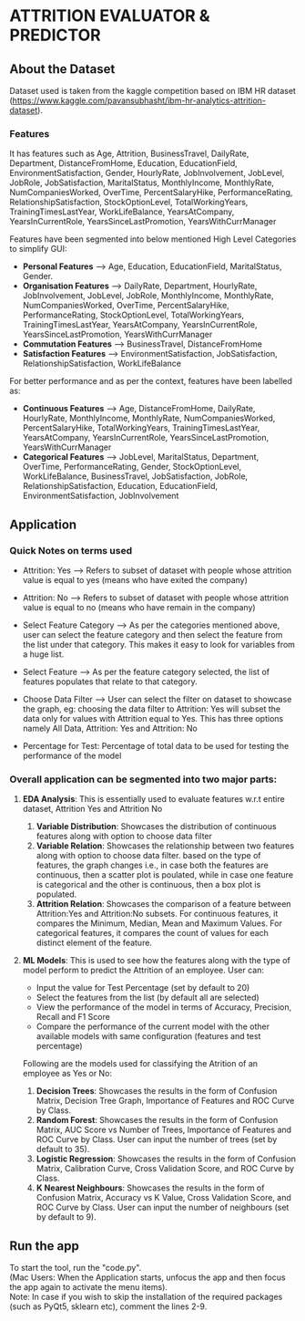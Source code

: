 # ATTRITION EVALUATOR & PREDICTOR

## About the Dataset
Dataset used is taken from the kaggle competition based on IBM HR dataset (https://www.kaggle.com/pavansubhasht/ibm-hr-analytics-attrition-dataset).  

### Features
It has features such as Age, Attrition, BusinessTravel, DailyRate, Department, DistanceFromHome, Education, EducationField, EnvironmentSatisfaction, Gender, HourlyRate, JobInvolvement, JobLevel, JobRole, JobSatisfaction, MaritalStatus, MonthlyIncome, MonthlyRate, NumCompaniesWorked, OverTime, PercentSalaryHike, PerformanceRating, RelationshipSatisfaction, StockOptionLevel, TotalWorkingYears, TrainingTimesLastYear, WorkLifeBalance, YearsAtCompany, YearsInCurrentRole, YearsSinceLastPromotion, YearsWithCurrManager

Features have been segmented into below mentioned High Level Categories to simplify GUI:    
* **Personal Features** --> Age, Education, EducationField, MaritalStatus, Gender. 
* **Organisation Features** --> DailyRate, Department, HourlyRate, JobInvolvement, JobLevel, JobRole, MonthlyIncome, MonthlyRate, NumCompaniesWorked, OverTime, PercentSalaryHike, PerformanceRating, StockOptionLevel, TotalWorkingYears, TrainingTimesLastYear, YearsAtCompany, YearsInCurrentRole, YearsSinceLastPromotion, YearsWithCurrManager
* **Commutation Features** --> BusinessTravel, DistanceFromHome
* **Satisfaction Features** --> EnvironmentSatisfaction, JobSatisfaction, RelationshipSatisfaction, WorkLifeBalance

For better performance and as per the context, features have been labelled as:
* **Continuous Features** --> Age, DistanceFromHome, DailyRate, HourlyRate, MonthlyIncome, MonthlyRate, NumCompaniesWorked, PercentSalaryHike, TotalWorkingYears, TrainingTimesLastYear, YearsAtCompany, YearsInCurrentRole, YearsSinceLastPromotion, YearsWithCurrManager
* **Categorical Features** --> JobLevel, MaritalStatus, Department, OverTime, PerformanceRating, Gender, StockOptionLevel, WorkLifeBalance, BusinessTravel, JobSatisfaction, JobRole, RelationshipSatisfaction, Education, EducationField, EnvironmentSatisfaction, JobInvolvement


## Application

### Quick Notes on terms used

* Attrition: Yes --> Refers to subset of dataset with people whose attrition value is equal to yes (means who have exited the company)

* Attrition: No --> Refers to subset of dataset with people whose attrition value is equal to no (means who have remain in the company)

* Select Feature Category --> As per the categories mentioned above, user can select the feature category and then select the feature from the list under that category. This makes it easy to look for variables from a huge list.

* Select Feature --> As per the feature category selected, the list of features populates that relate to that category.

* Choose Data Filter --> User can select the filter on dataset to showcase the graph, eg: choosing the data filter to Attrition: Yes will subset the data only for values with Attrition equal to Yes. This has three options namely All Data, Attrition: Yes and Attrition: No

* Percentage for Test: Percentage of total data to be used for testing the performance of the model


### Overall application can be segmented into two major parts:

1. **EDA Analysis**: This is essentially used to evaluate features w.r.t entire dataset, Attrition Yes and Attrition No
    1. **Variable Distribution**: Showcases the distribution of continuous features along with option to choose data filter
    2. **Variable Relation**: Showcases the relationship between two features along with option to choose data filter. based on the type of features, the graph changes i.e., in case both the features are continuous, then a scatter plot is poulated, while in case one feature is categorical and the other is continuous, then a box plot is populated.
    3. **Attrition Relation**: Showcases the comparison of a feature between Attrition:Yes and Attrition:No subsets. For continuous features, it compares the Minimum, Median, Mean and Maximum Values. For categorical features, it compares the count of values for each distinct element of the feature.

2. **ML Models**: This is used to see how the features along with the type of model perform to predict the Attrition of an employee. User can:
    * Input the value for Test Percentage (set by default to 20)
    * Select the features from the list (by default all are selected)
    * View the performance of the model in terms of Accuracy, Precision, Recall and F1 Score
    * Compare the performance of the current model with the other available models with same configuration (features and test percentage)
    
    Following are the models used for classifying the Atrition of an employee as Yes or No:
    1. **Decision Trees**: Showcases the results in the form of Confusion Matrix, Decision Tree Graph, Importance of Features and ROC Curve by Class.
    2. **Random Forest**: Showcases the results in the form of Confusion Matrix, AUC Score vs Number of Trees, Importance of Features and ROC Curve by Class. User can input the number of trees (set by default to 35).
    3. **Logistic Regression**: Showcases the results in the form of Confusion Matrix, Calibration Curve, Cross Validation Score, and ROC Curve by Class.
    4. **K Nearest Neighbours**: Showcases the results in the form of Confusion Matrix, Accuracy vs K Value, Cross Validation Score, and ROC Curve by Class. User can input the number of neighbours (set by default to 9).
    





## Run the app
To start the tool, run the "code.py".  
(Mac Users: When the Application starts, unfocus the app and then focus the app again to activate the menu items).  
Note: In case if you wish to skip the installation of the required packages (such as PyQt5, sklearn etc), comment the lines 2-9.

